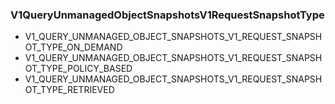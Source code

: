 ### V1QueryUnmanagedObjectSnapshotsV1RequestSnapshotType
- V1_QUERY_UNMANAGED_OBJECT_SNAPSHOTS_V1_REQUEST_SNAPSHOT_TYPE_ON_DEMAND
- V1_QUERY_UNMANAGED_OBJECT_SNAPSHOTS_V1_REQUEST_SNAPSHOT_TYPE_POLICY_BASED
- V1_QUERY_UNMANAGED_OBJECT_SNAPSHOTS_V1_REQUEST_SNAPSHOT_TYPE_RETRIEVED
